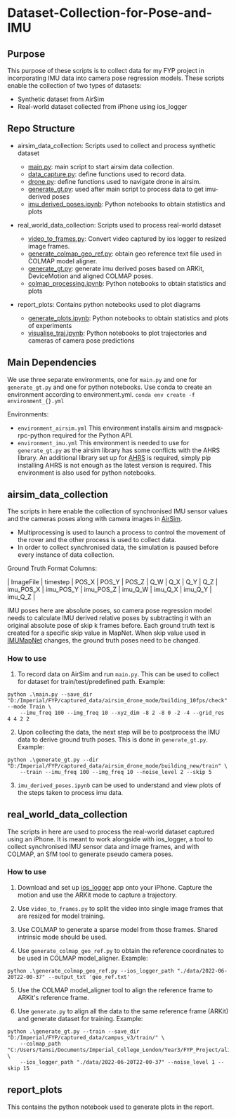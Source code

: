 # Dataset-Collection-for-Pose-and-IMU 

## Purpose
This purpose of these scripts is to collect data for my FYP project in incorporating IMU data into camera pose regression models.
These scripts enable the collection of two types of datasets:
- Synthetic dataset from AirSim
- Real-world dataset collected from iPhone using ios_logger

## Repo Structure
- airsim_data_collection: Scripts used to collect and process synthetic dataset
	- [main.py](airsim_data_collection/main.py): main script to start airsim data collection.
	- [data_capture.py](airsim_data_collection/data_capture.py): define functions used to record data.
	- [drone.py](airsim_data_collection/drone.py): define functions used to navigate drone in airsim.
	- [generate_gt.py](airsim_data_collection/generate_gt.py): used after main script to process data to get imu-derived poses
	- [imu_derived_poses.ipynb](airsim_data_collection/imu_derived_poses.ipynb): Python notebooks to obtain statistics and plots
- real_world_data_collection: Scripts used to process real-world dataset
	- [video_to_frames.py](real_world_data_collection/video_to_frames.py): Convert video captured by ios logger to resized image frames.
	- [generate_colmap_geo_ref.py](real_world_data_collection/generate_colmap_geo_ref.py): obtain geo reference text file used in COLMAP model aligner.
	- [generate_gt.py](real_world_data_collection/generate_gt.py): generate imu derived poses based on ARKit, DeviceMotion and aligned COLMAP poses.
	- [colmap_processing.ipynb](real_world_data_collection/colmap_processing.ipynb): Python notebooks to obtain statistics and plots

- report_plots: Contains python notebooks used to plot diagrams
	- [generate_plots.ipynb](report_plots/generate_plots.ipynb): Python notebooks to obtain statistics and plots of experiments
	- [visualise_traj.ipynb](report_plots/visualise_traj.ipynb): Python notebooks to plot trajectories and cameras of camera pose predictions

## Main Dependencies
We use three separate environments, one for ```main.py``` and one for ```generate_gt.py``` and one for python notebooks. Use conda to create an environment according to environment.yml. 
```conda env create -f environment_{}.yml```

Environments:
- ```environment_airsim.yml``` 
This environment installs airsim and msgpack-rpc-python required for the Python API.
- ```environment_imu.yml``` 
This environment is needed to use for ```generate_gt.py``` as the airsim library has some conflicts with the AHRS library. 
An additional library set up for [AHRS](https://github.com/Mayitzin/ahrs) is required, simply pip installing AHRS is not enough as the latest version is required.
This environment is also used for python notebooks.

## airsim_data_collection
The scripts in here enable the collection of synchronised IMU sensor values and the cameras poses along with camera images in [AirSim](https://github.com/microsoft/AirSim).

- Multiprocessing is used to launch a process to control the movement of the rover and the other process is used to collect data.
- In order to collect synchronised data, the simulation is paused before every instance of data collection.

Ground Truth Format
Columns:

| ImageFile | timestep | POS_X | POS_Y | POS_Z | Q_W | Q_X | Q_Y | Q_Z | imu_POS_X | imu_POS_Y | imu_POS_Z | imu_Q_W | imu_Q_X | imu_Q_Y | imu_Q_Z |

IMU poses here are absolute poses, so camera pose regression model needs to calculate IMU derived relative poses by subtracting it with an original absolute pose of skip k frames before.
Each ground truth text is created for a specific skip value in MapNet. When skip value used in [IMUMapNet](https://github.com/sytan98/imumapnet) changes, the ground truth poses need to be changed.

### How to use
1. To record data on AirSim and run ```main.py```.
This can be used to collect for dataset for train/test/predefined path.
Example:
```
python .\main.py --save_dir "D:/Imperial/FYP/captured_data/airsim_drone_mode/building_10fps/check" --mode Train \
    --imu_freq 100 --img_freq 10 --xyz_dim -8 2 -8 0 -2 -4 --grid_res 4 4 2 2

```
2. Upon collecting the data, the next step will be to postprocess the IMU data to derive ground truth poses. This is done in ```generate_gt.py```. 
Example:
```
python .\generate_gt.py --dir "D:/Imperial/FYP/captured_data/airsim_drone_mode/building_new/train" \
    --train --imu_freq 100 --img_freq 10 --noise_level 2 --skip 5
```
3. ```imu_derived_poses.ipynb``` can be used to understand and view plots of the steps taken to process imu data.

## real_world_data_collection
The scripts in here are used to process the real-world dataset captured using an iPhone. It is meant to work alongside with ios_logger, a tool to collect synchronised IMU sensor data and image frames, and with COLMAP, an SfM tool to generate pseudo camera poses.

### How to use
1. Download and set up [ios_logger](https://github.com/Varvrar/ios_logger) app onto your iPhone. Capture the motion and use the ARKit mode to capture a trajectory. 

2. Use ```video_to_frames.py``` to split the video into single image frames that are resized for model training.

3. Use COLMAP to generate a sparse model from those frames. Shared intrinsic mode should be used.

4. Use ```generate_colmap_geo_ref.py``` to obtain the reference coordinates to be used in COLMAP model_aligner.
Example:
```
python .\generate_colmap_geo_ref.py --ios_logger_path "./data/2022-06-20T22-00-37" --output_txt 'geo_ref.txt'
```
5. Use the COLMAP model_aligner tool to align the reference frame to ARKit's reference frame.

6. Use ```generate.py``` to align all the data to the same reference frame (ARKit) and generate dataset for training.
Example:
```
python .\generate_gt.py --train --save_dir "D:/Imperial/FYP/captured_data/campus_v3/train/" \
    --colmap_path "C:/Users/tansi/Documents/Imperial_College_London/Year3/FYP_Project/aligned_campus_v3" \
    --ios_logger_path "./data/2022-06-20T22-00-37" --noise_level 1 --skip 15
```
## report_plots
This contains the python notebook used to generate plots in the report.
